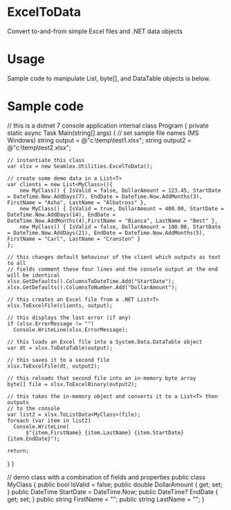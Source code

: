 # ExcelToData
Convert to-and-from simple Excel files and .NET data objects

# Usage
Sample code to manipulate List<t>, byte[], and DataTable objects is below.

# Sample code

// this is a dotnet 7 console application
internal class Program {
  private static async Task Main(string[] args) {
    // set sample file names (MS Windows)
    string output = @"c:\temp\test1.xlsx";
    string output2 = @"c:\temp\test2.xlsx";

    // instantiate this class
    var xlsx = new Seamlex.Utilities.ExcelToData();

    // create some demo data in a List<T>
    var clients = new List<MyClass>(){
        new MyClass() { IsValid = false, DollarAmount = 123.45, StartDate = DateTime.Now.AddDays(7), EndDate = DateTime.Now.AddMonths(3), FirstName = "Asha", LastName = "Albatross" },
        new MyClass() { IsValid = true, DollarAmount = 400.00, StartDate = DateTime.Now.AddDays(14), EndDate = DateTime.Now.AddMonths(4),FirstName = "Bianca", LastName = "Best" },
        new MyClass() { IsValid = false, DollarAmount = 100.00, StartDate = DateTime.Now.AddDays(21), EndDate = DateTime.Now.AddMonths(5), FirstName = "Carl", LastName = "Cranston" }
    };

    // this changes default behaviour of the client which outputs as text to all
    // fields comment these four lines and the console output at the end will be identical
    xlsx.GetDefaults().ColumnsToDateTime.Add("StartDate");
    xlsx.GetDefaults().ColumnsToNumber.Add("DollarAmount");

    // this creates an Excel file from a .NET List<T>
    xlsx.ToExcelFile(clients, output);

    // this displays the last error (if any)
    if (xlsx.ErrorMessage != "")
      Console.WriteLine(xlsx.ErrorMessage);

    // this loads an Excel file into a System.Data.DataTable object
    var dt = xlsx.ToDataTable(output);

    // this saves it to a second file
    xlsx.ToExcelFile(dt, output2);

    // this reloads that second file into an in-memory byte array
    byte[] file = xlsx.ToExcelBinary(output2);

    // this takes the in-memory object and converts it to a List<T> then outputs
    // to the console
    var list2 = xlsx.ToListData<MyClass>(file);
    foreach (var item in list2)
      Console.WriteLine(
          $"{item.FirstName} {item.LastName} {item.StartDate} {item.EndDate}");

    return;
  }
}
  
// demo class with a combination of fields and properties
public class MyClass {
  public bool IsValid = false;
  public double DollarAmount { get; set; }
  public DateTime StartDate = DateTime.Now;
  public DateTime? EndDate { get; set; }
  public string FirstName = "";
  public string LastName = "";
}


